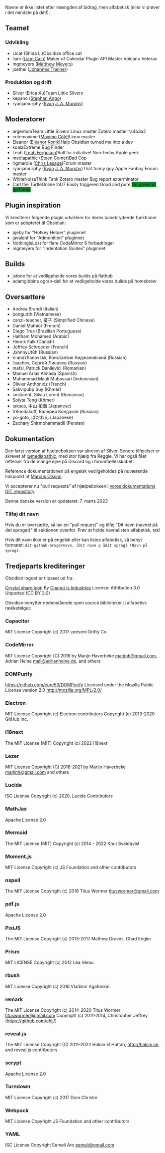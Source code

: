 Navne er ikke listet efter mængden af bidrag, men alfabetisk (eller vi prøver i det mindste på det!).

## Teamet

### Udvikling

- Licat (Shida Li)<span class='flair mod-pop'>Obsidian office cat</span>
- liam ([Liam Cain](https://liamca.in/)) <span class='flair mod-pop'>Maker of Calendar</span> <span class='flair mod-pop'>Plugin API Master</span> <span class='flair mod-pop'>Volcano Veteran</span>
- mgmeyers ([Matthew Meyers](https://matthewmeye.rs/))
- joethei ([Johannes Theiner](https://joethei.xyz/))

### Produktion og drift

- Silver (Erica Xu)<span class='flair mod-pop'>Team Little Silvers</span>
- kepano ([Stephan Ango](https://stephanango.com/))
- ryanjamurphy ([Ryan](https://fulcra.design/) [J. A. Murphy](https://axle.design/))

## Moderatorer

- argentum<span class='flair mod-pop'>Team Little Silvers</span> <span class='flair mod-pop'>Linux master</span> <span class='flair mod-pop'>Zotero master</span> ^a4b3a2
- cotemaxime ([Maxime Côté](https://www.maximecote.me/))<span class='flair mod-pop'>Linux master</span>
- Eleanor ([Eleanor Konik](https://eleanorkonik.com))<span class='flair mod-pop'>Halp Obsidian turned me into a dev</span>
- koala<span class='flair mod-pop'>Extreme Bug Finder</span>
- Leah ([Leah Ferguson](http://leahferguson.com))<span class='flair mod-pop'>Roll for initiative!</span> <span class='flair mod-pop'>Non-techy Apple geek</span>
- mediapathic ([Steen Comer](http://mediapathic.net/))<span class='flair mod-pop'>Bad Cop</span>
- rigmarole ([Chris Lesage](http://rigmarolestudio.com))<span class='flair mod-pop'>Forum master</span>
- ryanjamurphy ([Ryan](https://fulcra.design/) [J. A. Murphy](https://axle.design/))<span class='flair mod-pop'>That funny guy</span> <span class='flair mod-pop'>Apple Fanboy</span> <span class='flair mod-pop'>Forum master</span>
- WhiteNoise<span class='flair mod-pop'>Think Tank</span> <span class='flair mod-pop'>Zotero master</span> <span class='flair mod-pop'>Bug report exterminator</span>
- Carl the Turtle<span class='flair mod-pop'>Online 24/7</span> <span class='flair mod-pop'>Easily triggered</span> <span class='flair mod-pop'>Good and pure</span> <span class='flair mod-pop' style='background-color:#0a8c28'>Go green or go home</span>

## Plugin inspiration

Vi krediterer følgende plugin udviklere for deres banebrydende funktioner som er adopteret til Obsidian:

- pjeby for "Hotkey Helper" pluginnet
- javalent for "Admonition" pluginnet
- NothingIsLost for flere CodeMirror 6 forbedringer
- mgmeyers for "Indentation Guides" pluginnet

## Builds

- jstone for at vedligeholde vores builds på flathub
- adamgibbins ogran-dall for at vedligeholde vores builds på homebrew

## Oversættere

- Andrea Brandi (Italian)
- bongudth (Vietnamese)
- canzi-teacher, 蚕子 (Simplified Chinese)
- Daniel Mathiot (French)
- Diego Tres (Brazilian Portuguese)
- Haitham Mohamed (Arabic)
- Henrik Falk (Danish)
- Joffrey Schroeder (French) 
- JxhnnyUt8h (Russian)
- k-andzhanovskii, Константин Анджановский (Russian)
- lisachev, Сергей Лисачев (Russian)
- mafsi, Patrick Danilevici (Romanian)
- Manuel Arias Almada (Spanish)
- Muhammad Mauli Mubassari (Indonesian)
- Olivier Anthonioz (French) 
- Sakvipubp Suy (Khmer)
- smilorent, Silviu Lorenț (Romanian)
- Solyta Teng (Khmer)
- taksas, 中山 拓海 (Japanese)
- VKondakoff, Валерий Кондаков (Russian)
- yo-goto, ぱだわん (Japanese)
- Zachary Shirmohammadli (Persian) 

## Dokumentation

Den først version af hjælpeboksen var skrevet af Silver. Senere tilføjelser er skrevet af [@mediapathic](http://mediapathic.net), med stor hjælp fra Reggie. Vi har også fået rettelser fra de mange øjne på Discord og i forumfællesskabet.

Reference dokumentationen på engelsk vedligeholdes på nuværende tidspunkt af [Marcus Olsson](https://marcus.se.net/).

Vi accepterer nu "pull requests" af hjælpeboksen i [vores dokumentations GIT repository](https://github.com/obsidianmd/obsidian-docs/).

Denne danske version er opdateret: 7. marts 2023

### Tilføj dit navn

Hvis du er oversætte, så lav en "pull request" og tilføj "Dit navn (navnet på det sproget)" til sektionen ovenfor. Prøv at holde navnelisten alfabetisk, tak!

Hvis dit navn ikke er på engelsk eller kan listes alfabetisk, så benyt formatet: `dit-github-brugernavn, [Dit navn p ådit sprog] (Navn på sprog)`.

## Tredjeparts krediteringer

Obsidian logoet er tilpaset ud fra:

[Crystal shard icon](https://icon-icons.com/icon/Crystal-Shard/88819)
By [Chanut is Industries](https://icon-icons.com/users/W52nHhY3W1VlvwyJTwS4d/icon-sets/ "Designer")
License: Attribution 3.0 Unported (CC BY 3.0)

Obsidian benytter nedenstående open source biblioteker (i alfabetisk rækkefølge):

### Capacitor

MIT License
Copyright (c) 2017-present Drifty Co.

### CodeMirror

MIT License
Copyright (C) 2018 by Marijn Haverbeke <marijnh@gmail.com>, Adrian Heine <mail@adrianheine.de>, and others

### DOMPurify

https://github.com/cure53/DOMPurify
Licensed under the Mozilla Public License version 2.0
http://mozilla.org/MPL/2.0/

### Electron

MIT License
Copyright (c) Electron contributors
Copyright (c) 2013-2020 GitHub Inc.

### i18next

The MIT License (MIT)
Copyright (c) 2022 i18next

### Lezer

MIT License
Copyright (C) 2018-2021 by Marijn Haverbeke <marijnh@gmail.com> and others

### Lucide

ISC License
Copyright (c) 2020, Lucide Contributors

### MathJax

Apache License 2.0

### Mermaid

The MIT License (MIT)
Copyright (c) 2014 - 2022 Knut Sveidqvist

### Moment.js

MIT License
Copyright (c) JS Foundation and other contributors

### nspell

The MIT License
Copyright (c) 2016 Titus Wormer <tituswormer@gmail.com>

### pdf.js

Apache License 2.0

### PixiJS

The MIT License
Copyright (c) 2013-2017 Mathew Groves, Chad Engler

### Prism

MIT LICENSE
Copyright (c) 2012 Lea Verou

### rbush

MIT License
Copyright (c) 2016 Vladimir Agafonkin

### remark

The MIT License
Copyright (c) 2014-2020 Titus Wormer <tituswormer@gmail.com>
Copyright (c) 2011-2014, Christopher Jeffrey (https://github.com/chjj/)

### reveal.js

The MIT License
Copyright (C) 2011-2022 Hakim El Hattab, http://hakim.se, and reveal.js contributors

### scrypt

Apache License 2.0

### Turndown

MIT License
Copyright (c) 2017 Dom Christie

### Webpack

MIT License
Copyright JS Foundation and other contributors

### YAML

ISC License
Copyright Eemeli Aro <eemeli@gmail.com>
